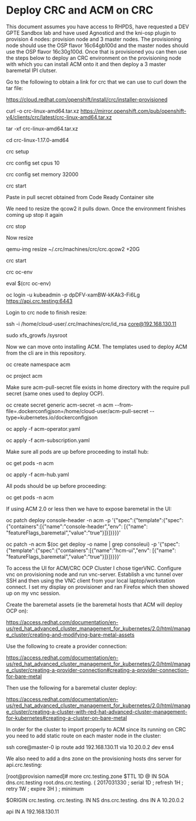# Deploy CRC and ACM on CRC

This document assumes you have access to RHPDS, have requested a DEV GPTE Sandbox lab and have used Agnosticd and the kni-osp plugin to provision 4 nodes: provision node and 3 master nodes.   The provisioning node should use the OSP flavor 16c64gb100d and the master nodes should use the OSP flavor 16c30g100d.  Once that is provisioned you can then use the steps below to deploy an CRC environment on the provisioning node with which you can install ACM onto it and then deploy a 3 master baremetal IPI clutser.

Go to the following to obtain a link for crc that we can use to curl down the tar file:

https://cloud.redhat.com/openshift/install/crc/installer-provisioned

curl -o crc-linux-amd64.tar.xz https://mirror.openshift.com/pub/openshift-v4/clients/crc/latest/crc-linux-amd64.tar.xz

tar -xf crc-linux-amd64.tar.xz

cd crc-linux-1.17.0-amd64

crc setup 

crc config set cpus 10

crc config set memory 32000

crc start

Paste in pull secret obtained from Code Ready Container site

We need to resize the qcow2 it pulls down.  Once the environment finishes coming up stop it again

crc stop

Now resize 

qemu-img resize ~/.crc/machines/crc/crc.qcow2 +20G

crc start

crc oc-env

eval $(crc oc-env)

oc login -u kubeadmin -p dpDFV-xamBW-kKAk3-Fi6Lg https://api.crc.testing:6443

Login to crc node to finish resize:

ssh -i /home/cloud-user/.crc/machines/crc/id_rsa core@192.168.130.11 

sudo xfs_growfs /sysroot

Now we can move onto installing ACM.  The templates used to deploy ACM from the cli are in this repository.

oc create namespace acm

oc project acm

Make sure acm-pull-secret file exists in home directory with the require pull secret (same ones used to deploy OCP).

oc create secret generic acm-secret -n acm --from-file=.dockerconfigjson=/home/cloud-user/acm-pull-secret --type=kubernetes.io/dockerconfigjson

oc apply -f acm-operator.yaml

oc apply -f acm-subscription.yaml

Make sure all pods are up before proceeding to install hub:

oc get pods -n acm 

oc apply -f acm-hub.yaml

All pods should be up before proceeding:

oc get pods -n acm

If using ACM 2.0 or less then we have to expose baremetal in the UI:

oc patch deploy console-header -n acm -p '{"spec":{"template":{"spec":{"containers":[{"name":"console-header","env": [{"name": "featureFlags_baremetal","value":"true"}]}]}}}}'

oc patch -n acm $(oc get deploy -o name | grep consoleui) -p '{"spec":{"template":{"spec":{"containers":[{"name":"hcm-ui","env": [{"name": "featureFlags_baremetal","value":"true"}]}]}}}}'

To access the UI for ACM/CRC OCP Cluster I chose tigerVNC.  Configure vnc on provisioning node and run vnc-server.  Establish a vnc tunnel over SSH and then using the VNC client from your local laptop/workstation connect.  I set my display on provisioner and ran Firefox which then showed up on my vnc session.

Create the baremetal assets (ie the baremetal hosts that ACM will deploy OCP on):

https://access.redhat.com/documentation/en-us/red_hat_advanced_cluster_management_for_kubernetes/2.0/html/manage_cluster/creating-and-modifying-bare-metal-assets

Use the following to create a provider connection:

https://access.redhat.com/documentation/en-us/red_hat_advanced_cluster_management_for_kubernetes/2.0/html/manage_cluster/creating-a-provider-connection#creating-a-provider-connection-for-bare-metal

Then use the following for a baremetal cluster deploy:

https://access.redhat.com/documentation/en-us/red_hat_advanced_cluster_management_for_kubernetes/2.0/html/manage_cluster/creating-a-cluster-with-red-hat-advanced-cluster-management-for-kubernetes#creating-a-cluster-on-bare-metal

In order for the cluster to import properly to ACM since its running on CRC you need to add static route on each master node in the cluster:

ssh core@master-0
ip route add 192.168.130.11 via 10.20.0.2 dev ens4

We also need to add a dns zone on the provisioning hosts dns server for api.crc.testing:

[root@provision named]# more crc.testing.zone 
$TTL 1D
@   IN SOA  dns.crc.testing   root.dns.crc.testing. (
                                       2017031330      ; serial
                                       1D              ; refresh
                                       1H              ; retry
                                       1W              ; expire
                                       3H )            ; minimum

$ORIGIN         crc.testing.
crc.testing.            IN      NS      dns.crc.testing.
dns                     IN      A       10.20.0.2

api		        IN	A	192.168.130.11



